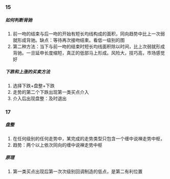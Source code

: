 ### 15
##### 如何判断背驰
1. 前一吻的结束与后一吻的开始有短长均线构成的面积，同向趋势中比上一次弱就形成背驰。缺点：等待再次接吻结束。看低一级别的图
2. 第二种方法：当下与前一吻的结束时短长均线面积除以时间，比上次弱就形成背驰。一旦延申长度缩短，真正的低部马上形成。风险大，技巧高，市场感觉好
##### 下跌和上涨的买卖方法
1. 选择下跌+盘整+下跌
2. 走势的第二个下跌出现第一类买点介入
3. 介入后出现盘整：及时退出
### 17
##### 盘整
1. 在任何级别的任何走势中，某完成的走势类型只包含一个缠中说禅走势中枢，
2. 趋势：两个以上依次同向的缠中说禅走势中枢
##### 原理
1. 第一类买点出现后第一次次级别回调制造的低点，是第二有利位置